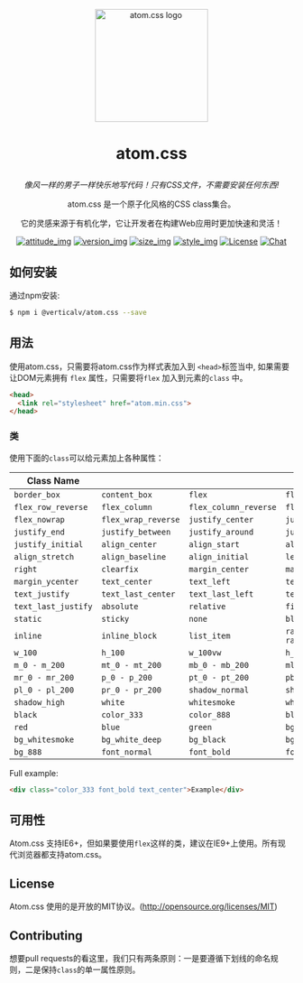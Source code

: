 
<p align="center"><a href="#" target="_blank" rel="noopener noreferrer"><img width="200" src="https://s1.ax1x.com/2018/11/25/Fkb1F1.png" alt="atom.css logo"></a></p>

# <p align="center"> atom.css </p>

_<p align="center">像风一样的男子一样快乐地写代码！只有CSS文件，不需要安装任何东西!</p>_

<p align="center"> atom.css 是一个原子化风格的CSS class集合。 </p>

<p align="center"> 它的灵感来源于有机化学，它让开发者在构建Web应用时更加快速和灵活！ </p>

<p align="center">
  <a href="#"><img src="https://img.shields.io/badge/join-welcome-brightgreen.svg" alt="attitude_img"></a>
  <a href="#"><img src="https://img.shields.io/badge/version-1.0-orange.svg" alt="version_img"></a>
  <a href="#"><img src="https://img.shields.io/badge/uncompres%20size-12k-red.svg" alt="size_img"></a>
  <a href="#"><img src="https://img.shields.io/badge/style-fic%20design-yellow.svg" alt="style_img"></a>
  <a href="#"><img src="https://img.shields.io/badge/license-MIT-blue.svg" alt="License"></a>
  <a href="#"><img src="https://img.shields.io/badge/update-weekly-lightgrey.svg" alt="Chat"></a>
</p>

## 如何安装

通过npm安装:

```bash
$ npm i @verticalv/atom.css --save
```

## 用法

使用atom.css，只需要将atom.css作为样式表加入到 `<head>`标签当中, 如果需要让DOM元素拥有 `flex` 属性，只需要将`flex` 加入到元素的`class` 中。

```html
<head>
  <link rel="stylesheet" href="atom.min.css">
</head>
```

### 类

使用下面的`class`可以给元素加上各种属性：

| Class Name        |                    |                     |                      |
| ----------------- | ------------------ | ------------------- | -------------------- |
| `border_box`      | `content_box`      | `flex`              | `flex_row`        |
| `flex_row_reverse `           | `flex_column`        | `flex_column_reverse`             | `flex_wrap`               |
| `flex_nowrap`          | `flex_wrap_reverse`            | `justify_center`          | `justify_start`       |
| `justify_end`    | `justify_between`    | `justify_around`        | `justify_evenly`          |
| `justify_initial`   | `align_center`    | `align_start`    | `align_end`        |
| `align_stretch`          | `align_baseline`       | `align_initial`     | `left`         |
| `right`   | `clearfix`      | `margin_center`    | `margin_xcenter`           |
| `margin_ycenter`     | `text_center`          | `text_left`       | `text_right`     |
| `text_justify`     | `text_last_center`   | `text_last_left`      | `text_last_right`    |
| `text_last_justify`       | `absolute`     | `relative`           | `fixed`            |
| `static`        | `sticky`         | `none`      | `block`      |
| `inline`        | `inline_block` | `list_item` | `radius_0 - radius_20`     |
| `w_100` | `h_100`        | `w_100vw` | `h_100vh` |
| `m_0 - m_200` | `mt_0 - mt_200` | `mb_0 - mb_200`             | `ml_0 - ml_200`       |
| `mr_0 - mr_200`          | `p_0 - p_200`          | `pt_0 - pt_200`            | `pb_0 - pb_200`         |
| `pl_0 - pl_200`      | `pr_0 - pr_200`      | `shadow_normal`          | `shadow_medium`            |
| `shadow_high`     | `white`      | `whitesmoke`      | `white_sub`          |
| `black`     | `color_333`      | `color_888`      | `black_sub`          |
| `red`    | `blue`     | `green`     | `bg_white`         |
| `bg_whitesmoke`    | `bg_white_deep`     | `bg_black`     | `bg_333`         |
| `bg_888`    | `font_normal`     | `font_bold`     | `font_bolder`         |


Full example:

```html
<div class="color_333 font_bold text_center">Example</div>
```

## 可用性

Atom.css 支持IE6+，但如果要使用`flex`这样的类，建议在IE9+上使用。所有现代浏览器都支持atom.css。

## License

Atom.css 使用的是开放的MIT协议。(http://opensource.org/licenses/MIT)

## Contributing

想要pull requests的看这里，我们只有两条原则：一是要遵循下划线的命名规则，二是保持`class`的单一属性原则。



